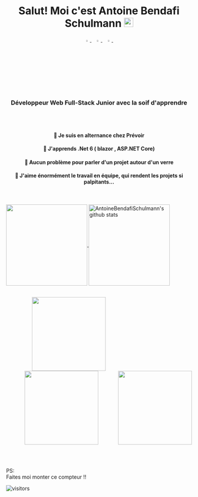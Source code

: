 <h1 align="center">Salut! Moi c'est Antoine Bendafi Schulmann <img src="https://media.giphy.com/media/hvRJCLFzcasrR4ia7z/giphy.gif" width="25px"></h1>


<p align="center">
  <a href="https://www.linkedin.com/in/antoinebendafi-schulmann/">
   <img src="https://img.icons8.com/color/48/000000/linkedin.png" width="3.5%"/>
    </a><span>&nbsp;</span>
  <a href="mailto:bendafischulmann@gmail.com.com">
    <img src="https://img.icons8.com/fluent/48/000000/gmail.png" width="3.5%"/>
  </a><span>&nbsp;</span>
  <a href="https://github.com/AntoineBendafiSchulmann">
    <img src="https://img.icons8.com/fluent/48/000000/github.png" width="3.5%"/>
  </a><span>&nbsp;</span>
</p>


<h3 align="center">Développeur Web Full-Stack Junior avec la soif d'apprendre</h3>

<br>
<!-- space -->
<br>

<h4 align="center">🔭 Je suis en alternance chez Prévoir </h4>
<h4 align="center">🌱 J'apprends .Net 6 ( blazor , ASP.NET Core) </h4>

<h4 align="center">💬 Aucun problème pour parler d'un projet autour d'un verre </h4>

<h4 align="center">👯 J'aime énormément le travail en équipe, qui rendent les projets si  palpitants...</h4>

<br>
<!-- space -->
<br>


  <a href="https://github.com/AntoineBendafiSchulmann">
    <img align="center" src="https://github-readme-stats.vercel.app/api/top-langs/?username=AntoineBendafiSchulmann&hide=ASP.NET,jupyter%20notebook&theme=dark&hide_langs_below=1" height="220px"/>
  </a>
  <a href="https://github.com/AntoineBendafiSchulmann">
   <img align="center" src="https://github-readme-stats.vercel.app/api?username=AntoineBendafiSchulmann&count_private=true&hide=stars&show_icons=true&theme=dark&line_height=27" alt="AntoineBendafiSchulmann's github stats" height="220px" />
  </a>

<br>
<!-- space -->
<br>

<p float="left">

<img align="center" style="margin-left: 70px" src="https://i.pinimg.com/originals/32/5c/e5/325ce54d8e407ef4c2632004d2b77b26.gif" height="200px"/>


<img align="center" style="margin-left: 50px" src="https://i.pinimg.com/originals/ca/d7/40/cad7401aaaf15e234a0461e02b51f74c.gif" height="200px"/>

<img align="center" style="margin-left: 50px" src="https://images-wixmp-ed30a86b8c4ca887773594c2.wixmp.com/f/7667493a-a476-4df2-b3d3-b440aa01509a/dcd5839-c0ee4810-2240-4858-b434-3e69ce67e40a.gif?token=eyJ0eXAiOiJKV1QiLCJhbGciOiJIUzI1NiJ9.eyJpc3MiOiJ1cm46YXBwOjdlMGQxODg5ODIyNjQzNzNhNWYwZDQxNWVhMGQyNmUwIiwic3ViIjoidXJuOmFwcDo3ZTBkMTg4OTgyMjY0MzczYTVmMGQ0MTVlYTBkMjZlMCIsImF1ZCI6WyJ1cm46c2VydmljZTpmaWxlLmRvd25sb2FkIl0sIm9iaiI6W1t7InBhdGgiOiIvZi83NjY3NDkzYS1hNDc2LTRkZjItYjNkMy1iNDQwYWEwMTUwOWEvZGNkNTgzOS1jMGVlNDgxMC0yMjQwLTQ4NTgtYjQzNC0zZTY5Y2U2N2U0MGEuZ2lmIn1dXX0.Wfq9s7BlCzmcl-zE0vfmMMWkpEOZHHzXyW3jhEGXJFQ" height="200px"/>

</p>


<br>
<!-- space -->
<br>

<p>PS: <br>
Faites moi monter ce compteur !!</p>


![visitors](https://visitor-badge.laobi.icu/badge?page_id=AntoineBendafiSchulmann.408179647)


<!--
**AntoineBendafiSchulmann/AntoineBendafiSchulmann** is a ✨ _special_ ✨ repository because its `README.md` (this file) appears on your GitHub profile.

Here are some ideas to get you started:

- 🔭 I’m currently working on ...
- 🌱 I’m currently learning ...
- 👯 I’m looking to collaborate on ...
- 🤔 I’m looking for help with ...
- 💬 Ask me about ...
- 📫 How to reach me: ...
- 😄 Pronouns: ...
- ⚡ Fun fact: ...
-->
